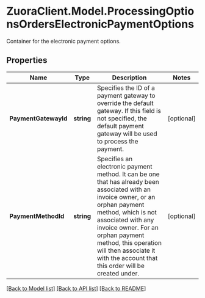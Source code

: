 # ZuoraClient.Model.ProcessingOptionsOrdersElectronicPaymentOptions
Container for the electronic payment options. 

## Properties

Name | Type | Description | Notes
------------ | ------------- | ------------- | -------------
**PaymentGatewayId** | **string** | Specifies the ID of a payment gateway to override the default gateway. If this field is not specified, the default payment gateway will be used to process the payment.  | [optional] 
**PaymentMethodId** | **string** | Specifies an electronic payment method. It can be one that has already been associated with an invoice owner, or an orphan payment method, which is not associated with any invoice owner. For an orphan payment method, this operation will then associate it with the account that this order will be created under.  | [optional] 

[[Back to Model list]](../README.md#documentation-for-models) [[Back to API list]](../README.md#documentation-for-api-endpoints) [[Back to README]](../README.md)

